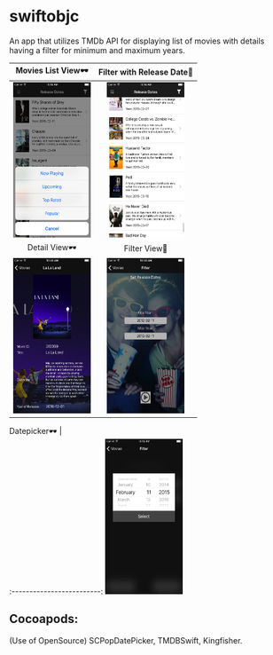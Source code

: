 # swiftobjc
An app that utilizes TMDb API for displaying list of movies with details having a filter for minimum and maximum years.

Movies List View🕶             |  Filter with Release Date🌻
:-------------------------:|:-------------------------:
<img src="./swiftobjc/screenshots/movielists.png" alt="Drawing" width="140" height="280"/>  |  <img src="./swiftobjc/screenshots/releasedate.png" alt="Drawing" width="140" height="280"/>
Detail View🕶             |  Filter View🌻
<img src="./swiftobjc/screenshots/detailview.png" alt="Drawing" width="140" height="280"/>  |  <img src="./swiftobjc/screenshots/filter.png" alt="Drawing" width="140" height="280"/>

Datepicker🕶             |  
:-------------------------:
<img src="./swiftobjc/screenshots/datepicker.png" alt="Drawing" width="140" height="280"/>  

## Cocoapods: 
(Use of OpenSource)
SCPopDatePicker,
TMDBSwift,
Kingfisher.
